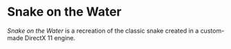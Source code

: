 # Snake on the Water
*Snake on the Water* is a recreation of the classic snake created in a custom-made DirectX 11 engine.
